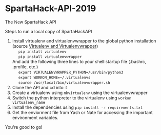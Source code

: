 # SpartaHack-API-2019
The New SpartaHack API

Steps to run a local copy of SpartaHackAPI

1. Install virtualenv and virtualenvwrapper to the global python installation (source [Virtualenv and Virtualenvwrapper](http://docs.python-guide.org/en/latest/dev/virtualenvs/))  
&nbsp;&nbsp;&nbsp;&nbsp;&nbsp;`pip install virtualenv`  
&nbsp;&nbsp;&nbsp;&nbsp;&nbsp;`pip install virtualenvwrapper`  
   And add the following three lines to your shell startup file (.bashrc, .profile, etc.)  
&nbsp;&nbsp;&nbsp;&nbsp;&nbsp;`export VIRTUALENVWRAPPER_PYTHON=/usr/bin/python3`  
&nbsp;&nbsp;&nbsp;&nbsp;&nbsp;`export WORKON_HOME=~/.virtualenvs`  
&nbsp;&nbsp;&nbsp;&nbsp;&nbsp;`source /usr/local/bin/virtualenvwrapper.sh`  
2. Clone the API and cd into it
3. Create a virtualenv using `mkvirtualenv` using the virtualenvwrapper
4. Switch the python interpreter to the virtualenv using `workon virtualenv_name` 
5. Install the dependencies using `pip install -r requirements.txt`
6. Get the enviorment file from Yash or Nate for accessing the important environment variables.

You're good to go!
